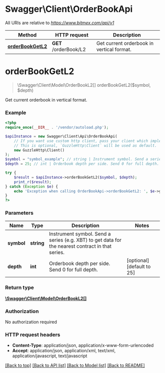 # Swagger\Client\OrderBookApi

All URIs are relative to *https://www.bitmex.com/api/v1*

Method | HTTP request | Description
------------- | ------------- | -------------
[**orderBookGetL2**](OrderBookApi.md#orderBookGetL2) | **GET** /orderBook/L2 | Get current orderbook in vertical format.


# **orderBookGetL2**
> \Swagger\Client\Model\OrderBookL2[] orderBookGetL2($symbol, $depth)

Get current orderbook in vertical format.

### Example
```php
<?php
require_once(__DIR__ . '/vendor/autoload.php');

$apiInstance = new Swagger\Client\Api\OrderBookApi(
    // If you want use custom http client, pass your client which implements `GuzzleHttp\ClientInterface`.
    // This is optional, `GuzzleHttp\Client` will be used as default.
    new GuzzleHttp\Client()
);
$symbol = "symbol_example"; // string | Instrument symbol. Send a series (e.g. XBT) to get data for the nearest contract in that series.
$depth = 25; // int | Orderbook depth per side. Send 0 for full depth.

try {
    $result = $apiInstance->orderBookGetL2($symbol, $depth);
    print_r($result);
} catch (Exception $e) {
    echo 'Exception when calling OrderBookApi->orderBookGetL2: ', $e->getMessage(), PHP_EOL;
}
?>
```

### Parameters

Name | Type | Description  | Notes
------------- | ------------- | ------------- | -------------
 **symbol** | **string**| Instrument symbol. Send a series (e.g. XBT) to get data for the nearest contract in that series. |
 **depth** | **int**| Orderbook depth per side. Send 0 for full depth. | [optional] [default to 25]

### Return type

[**\Swagger\Client\Model\OrderBookL2[]**](../Model/OrderBookL2.md)

### Authorization

No authorization required

### HTTP request headers

 - **Content-Type**: application/json, application/x-www-form-urlencoded
 - **Accept**: application/json, application/xml, text/xml, application/javascript, text/javascript

[[Back to top]](#) [[Back to API list]](../../README.md#documentation-for-api-endpoints) [[Back to Model list]](../../README.md#documentation-for-models) [[Back to README]](../../README.md)

